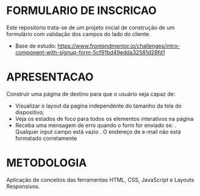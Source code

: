 # FORMULARIO DE INSCRICAO
Este repositório trata-se de um projeto inicial de construção de um formulário com validação dos campos do lado do cliente.

- Base de estudo: https://www.frontendmentor.io/challenges/intro-component-with-signup-form-5cf91bd49edda32581d28fd1

# APRESENTACAO
Construir uma página de destino para que o usuário seja capaz de:
- Visualizar o layout da pagina independente do tamanho da tela do dispositivo;
- Veja os estados de foco para todos os elementos interativos na página
- Receba uma mensagem de erro quando o form for enviado se:
. Qualquer input campo está vazio
. O endereço de e-mail não está formatado corretamente

# METODOLOGIA
Aplicação de conceitos das ferramentas HTML, CSS, JavaScript e Layouts Responsivos.
